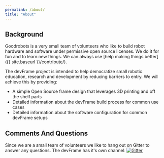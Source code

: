 ```yaml
---
permalink: /about/
title: "About"
---
```


## Background
Goodrobots is a very small team of volunteers who like to build robot hardware and software under permissive open source licenses.  We do it for fun and to learn new things.  We can always use [help making things better]({{ site.baseurl }}/contribute/).

The devFrame project is intended to help democratize small robotic education, research and development by reducing barriers to entry.  We will achieve this by providing:

- A simple Open Source frame design that leverages 3D printing and off the shelf parts
- Detailed information about the devFrame build process for common use cases
- Detailed information about the software configuration for common devFrame setups 

## Comments And Questions
Since we are a small team of volunteers we like to hang out on Gitter to answer any questions.  The devFrame has it's own channel: [![Gitter](https://badges.gitter.im/goodrobots/devframe.svg)](https://gitter.im/goodrobots/devframe?utm_source=badge&utm_medium=badge&utm_campaign=pr-badge)

